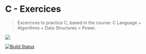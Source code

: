 
# C - Exercices

> Excercices to practice C, based in the course: C Language + Algorithms + Data Structures = Power.

![](C.course.png)

[![Build Status][travis-image]][travis-url]

[travis-image]: https://img.shields.io/badge/Udemy-Link%20to%20buy-blue

[travis-url]: https://www.udemy.com/clang-algo-ds/
